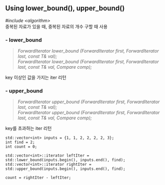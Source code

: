 ## Using lower_bound(), upper_bound()
*#include \<algorithm\>*   
중복된 자료가 있을 때, 중복된 자료의 개수 구할 때 사용

### - lower_bound
> *ForwardIterator lower_bound (ForwardIterator first, ForwardIterator last, const T& val);*   
> *ForwardIterator lower_bound (ForwardIterator first, ForwardIterator last, const T& val, Compare comp);*   

key 이상인 값을 가지는 iter 리턴

### - upper_bound
> *ForwardIterator upper_bound (ForwardIterator first, ForwardIterator last, const T& val);*   
> *ForwardIterator upper_bound (ForwardIterator first, ForwardIterator last, const T& val, Compare comp);*   

key를 초과하는 iter 리턴

```
std::vector<int> inputs = {1, 1, 2, 2, 2, 2, 3};
int find = 2;
int count = 0;

std::vector<int>::iterator leftIter =  std::lower_bound(inputs.begin(), inputs.end(), find);
std::vector<int>::iterator rightIter = std::upper_bound(inputs.begin(), inputs.end(), find);

count = rightIter - leftIter;
```
